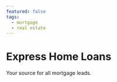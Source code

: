 ```yaml
---
featured: false
tags:
  - mortgage
  - real estate
---
```


# Express Home Loans

Your source for all mortgage leads.